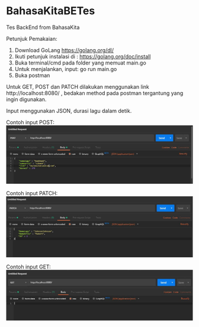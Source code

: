 # BahasaKitaBETes
Tes BackEnd from BahasaKita

Petunjuk Pemakaian:
1. Download GoLang https://golang.org/dl/
2. Ikuti petunjuk instalasi di : https://golang.org/doc/install
3. Buka terminal/cmd pada folder yang memuat main.go
4. Untuk menjalankan, input: go run main.go
5. Buka postman

Untuk GET, POST dan PATCH dilakukan menggunakan link http://localhost:8080/ , bedakan method pada postman tergantung yang ingin digunakan.

Input menggunakan JSON, durasi lagu dalam detik.

Contoh input POST:
![alt text](https://github.com/Harits514/BahasaKitaBETes/blob/master/HowToUseImage/HowToPOST.JPG)

Contoh input PATCH:
![alt text](https://github.com/Harits514/BahasaKitaBETes/blob/master/HowToUseImage/HowToPATCH.JPG)

Contoh input GET:
![alt text](https://github.com/Harits514/BahasaKitaBETes/blob/master/HowToUseImage/HowToGET.JPG)
